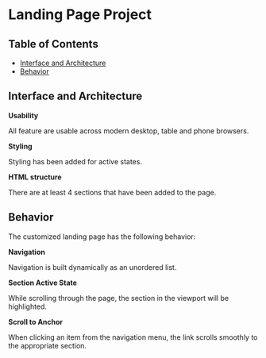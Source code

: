 # Landing Page Project

## Table of Contents

* [Interface and Architecture](#interface-and-architecture)
* [Behavior](#behavior)

## Interface and Architecture

**Usability**

All feature are usable across modern desktop, table and phone browsers.

**Styling** 

Styling has been added for active states.

**HTML structure**

There are at least 4 sections that have been added to the page.

## Behavior

The customized landing page has the following behavior:

**Navigation**

Navigation is built dynamically as an unordered list.

**Section Active State**

While scrolling through the page, the section in the viewport will be highlighted.

**Scroll to Anchor**

When clicking an item from the navigation menu, the link scrolls smoothly to the appropriate section.
